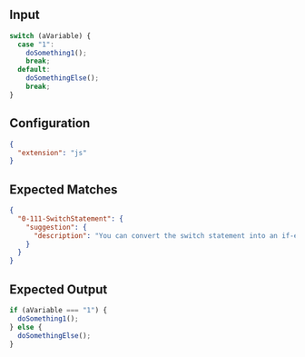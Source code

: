 
## Input
```javascript input
switch (aVariable) {
  case "1":
    doSomething1();
    break;
  default: 
    doSomethingElse();
    break;
}
```

## Configuration
```json configuration
{
  "extension": "js"
}
```

## Expected Matches
```json expected matches
{
  "0-111-SwitchStatement": {
    "suggestion": {
      "description": "You can convert the switch statement into an if-else-statement."
    }
  }
}
```

## Expected Output
```javascript expected output
if (aVariable === "1") {
  doSomething1();
} else {
  doSomethingElse();
}
```
